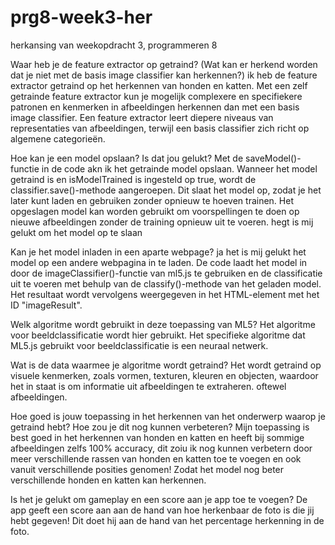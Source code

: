 # prg8-week3-her
herkansing van weekopdracht 3, programmeren 8

Waar heb je de feature extractor op getraind? (Wat kan er herkend worden dat je niet met de basis image classifier kan herkennen?)
ik heb de feature extractor getraind op het herkennen van honden en katten. Met een zelf getrainde feature extractor kun je mogelijk complexere en specifiekere patronen en kenmerken in afbeeldingen herkennen dan met een basis image classifier. Een feature extractor leert diepere niveaus van representaties van afbeeldingen, terwijl een basis classifier zich richt op algemene categorieën.

Hoe kan je een model opslaan? Is dat jou gelukt?
Met de saveModel()-functie in de code akn ik het getrainde model opslaan. Wanneer het model getraind is en isModelTrained is ingesteld op true, wordt de classifier.save()-methode aangeroepen. Dit slaat het model op, zodat je het later kunt laden en gebruiken zonder opnieuw te hoeven trainen. Het opgeslagen model kan worden gebruikt om voorspellingen te doen op nieuwe afbeeldingen zonder de training opnieuw uit te voeren. hegt is mij gelukt om het model op te slaan

Kan je het model inladen in een aparte webpage?
ja het is mij gelukt het model op een andere webpagina in te laden. De code laadt het model in door de imageClassifier()-functie van ml5.js te gebruiken en de classificatie uit te voeren met behulp van de classify()-methode van het geladen model. Het resultaat wordt vervolgens weergegeven in het HTML-element met het ID "imageResult".

Welk algoritme wordt gebruikt in deze toepassing van ML5?
Het algoritme voor beeldclassificatie wordt hier gebruikt. Het specifieke algoritme dat ML5.js gebruikt voor beeldclassificatie is een neuraal netwerk.

Wat is de data waarmee je algoritme wordt getraind?
Het wordt getraind op visuele kenmerken, zoals vormen, texturen, kleuren en objecten, waardoor het in staat is om informatie uit afbeeldingen te extraheren. oftewel afbeeldingen.

Hoe goed is jouw toepassing in het herkennen van het onderwerp waarop je getraind hebt? Hoe zou je dit nog kunnen verbeteren?
Mijn toepassing is best goed in het herkennen van honden en katten en heeft bij sommige afbeeldingen zelfs 100% accuracy, dit zoiu ik nog kunnen verbetern door meer verschillende rassen van honden en katten toe te voegen en ook vanuit verschillende posities genomen! Zodat het model nog beter verschillende honden en katten kan herkennen.

Is het je gelukt om gameplay en een score aan je app toe te voegen?
De app geeft een score aan aan de hand van hoe herkenbaar de foto is die jij hebt gegeven! Dit doet hij aan de hand van het percentage herkenning in de foto.
